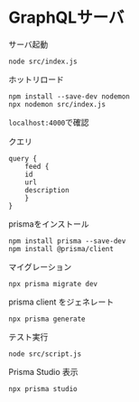 # GraphQLサーバ

サーバ起動

```
node src/index.js
```

ホットリロード

```
npm install --save-dev nodemon
npx nodemon src/index.js
```

``localhost:4000``で確認

クエリ

```
query {
    feed {
    id
    url
    description
    }
}
```


prismaをインストール

```
npm install prisma --save-dev
npm install @prisma/client
```

マイグレーション

```
npx prisma migrate dev
```

prisma client をジェネレート

```
npx prisma generate
```

テスト実行

```
node src/script.js
```

Prisma Studio 表示

```
npx prisma studio
```
